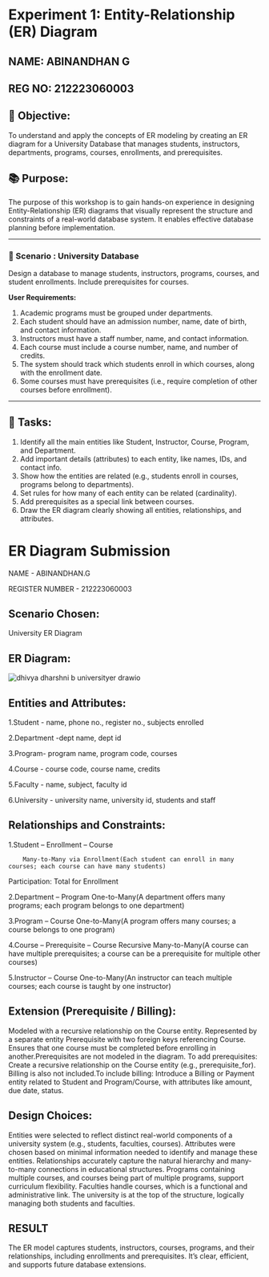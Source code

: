 # Experiment 1: Entity-Relationship (ER) Diagram

## NAME: ABINANDHAN G
## REG NO: 212223060003


## 🎯 Objective:
To understand and apply the concepts of ER modeling by creating an ER diagram for a University Database that manages students, instructors, departments, programs, courses, enrollments, and prerequisites.


## 📚 Purpose:
The purpose of this workshop is to gain hands-on experience in designing Entity-Relationship (ER) diagrams that visually represent the structure and constraints of a real-world database system. It enables effective database planning before implementation.


---

### 🔹 Scenario : University Database
Design a database to manage students, instructors, programs, courses, and student enrollments. Include prerequisites for courses.

**User Requirements:**

1. Academic programs must be grouped under departments.  
2. Each student should have an admission number, name, date of birth, and contact information.  
3. Instructors must have a staff number, name, and contact information.  
4. Each course must include a course number, name, and number of credits.  
5. The system should track which students enroll in which courses, along with the enrollment date.  
6. Some courses must have prerequisites (i.e., require completion of other courses before enrollment).
---


## 📝 Tasks:

1. Identify all the main entities like Student, Instructor, Course, Program, and Department.  
2. Add important details (attributes) to each entity, like names, IDs, and contact info.  
3. Show how the entities are related (e.g., students enroll in courses, programs belong to departments).  
4. Set rules for how many of each entity can be related (cardinality).  
5. Add prerequisites as a special link between courses.  
6. Draw the ER diagram clearly showing all entities, relationships, and attributes.

# ER Diagram Submission 

NAME - ABINANDHAN.G

REGISTER NUMBER - 212223060003

## Scenario Chosen:
University ER Diagram

## ER Diagram:
![dhivya dharshni b universityer drawio](https://github.com/user-attachments/assets/6547cc31-ea19-4cfe-a6bc-f3cb3b554b5a)


## Entities and Attributes:
1.Student - name, phone no., register no., subjects enrolled

2.Department -dept name, dept id

3.Program- program name, program code, courses

4.Course - course code, course name, credits

5.Faculty - name, subject, faculty id

6.University - university name, university id, students and staff

## Relationships and Constraints:
1.Student – Enrollment – Course

        Many-to-Many via Enrollment(Each student can enroll in many courses; each course can have many students)
Participation: Total for Enrollment

2.Department – Program
         One-to-Many(A department offers many programs; each program belongs to one department)

3.Program – Course
         One-to-Many(A program offers many courses; a course belongs to one program)

4.Course – Prerequisite – Course
         Recursive Many-to-Many(A course can have multiple prerequisites; a course can be a prerequisite for multiple other courses)

5.Instructor – Course
         One-to-Many(An instructor can teach multiple courses; each course is taught by one instructor)


## Extension (Prerequisite / Billing):
Modeled with a recursive relationship on the Course entity. Represented by a separate entity Prerequisite with two foreign keys referencing Course.
Ensures that one course must be completed before enrolling in another.Prerequisites are not modeled in the diagram. To add prerequisites: Create a recursive relationship on the Course entity (e.g., prerequisite_for). Billing is also not included.To include billing: Introduce a Billing or Payment entity related to Student and Program/Course, with attributes like amount, due date, status.

## Design Choices:
Entities were selected to reflect distinct real-world components of a university system (e.g., students, faculties, courses). Attributes were chosen based on minimal information needed to identify and manage these entities. Relationships accurately capture the natural hierarchy and many-to-many connections in educational structures. Programs containing multiple courses, and courses being part of multiple programs, support curriculum flexibility. Faculties handle courses, which is a functional and administrative link. The university is at the top of the structure, logically managing both students and faculties.

## RESULT
The ER model captures students, instructors, courses, programs, and their relationships, including enrollments and prerequisites. It’s clear, efficient, and supports future database extensions.
